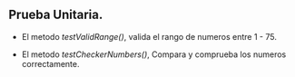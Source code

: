## Prueba Unitaria.
- El metodo *testValidRange()*, valida el rango de numeros entre 1 - 75.

- El metodo *testCheckerNumbers()*, Compara y comprueba los numeros correctamente.